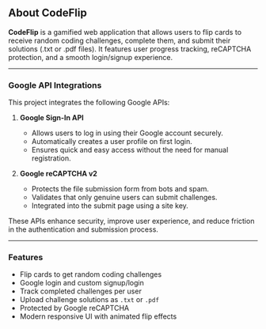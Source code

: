 ## About CodeFlip

**CodeFlip** is a gamified web application that allows users to flip cards to receive random coding challenges, complete them, and submit their solutions (.txt or .pdf files). It features user progress tracking, reCAPTCHA protection, and a smooth login/signup experience.

---

### Google API Integrations

This project integrates the following Google APIs:

1. **Google Sign-In API**
   - Allows users to log in using their Google account securely.
   - Automatically creates a user profile on first login.
   - Ensures quick and easy access without the need for manual registration.

2. **Google reCAPTCHA v2**
   - Protects the file submission form from bots and spam.
   - Validates that only genuine users can submit challenges.
   - Integrated into the submit page using a site key.

These APIs enhance security, improve user experience, and reduce friction in the authentication and submission process.

---

### Features

- Flip cards to get random coding challenges
- Google login and custom signup/login
- Track completed challenges per user
- Upload challenge solutions as `.txt` or `.pdf`
- Protected by Google reCAPTCHA
- Modern responsive UI with animated flip effects

